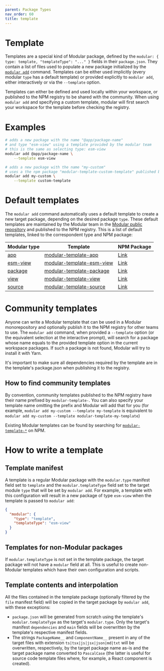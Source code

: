 ```yaml
---
parent: Package Types
nav_order: 60
title: template
---
```


# Template

Templates are a special kind of Modular package, defined by the
`modular: { type: template, "templateType": "..." }` fields in their
`package.json`. They contain a list of files used to populate a new package
initialized by the [`modular add`](../commands/add.md) command. Templates can be
either used implicitly (every modular `type` has a default template) or provided
explicitly to `modular add`, either interactively or via the `--template`
option.

Templates can either be defined and used locally within your workspace, or
published to the NPM registry to be shared with the community. When using
`modular add` and specifying a custom template, modular will first search your
workspace for the template before checking the registry.

# Examples

```bash
# adds a new package with the name "@app/package-name"
# and type "esm-view" using a template provided by the modular team
# this is the same as selecting type: esm-view
modular add @app/package-name \
    --template esm-view
```

```bash
# adds a new package with the name "my-custom"
# uses a the npm package "modular-template-custom-template" published by the community
modular add my-custom \
    --template custom-template
```

# Default templates

The `modular add` command automatically uses a default template to create a new
target package, depending on the desired package `type`. These default templates
are maintained by the Modular team in the
[Modular public repository](https://github.com/jpmorganchase/modular) and
published to the NPM registry. This is a list of default templates, linked to
the correspondent type and NPM package:

| Modular type              | Template                                                                                                           | NPM Package                                                     |
| ------------------------- | ------------------------------------------------------------------------------------------------------------------ | --------------------------------------------------------------- |
| [app](./app.md)           | [modular-template-app](https://github.com/jpmorganchase/modular/tree/main/packages/modular-template-app)           | [Link](https://www.npmjs.com/package/modular-template-app)      |
| [esm-view](./esm-view.md) | [modular-template-esm-view](https://github.com/jpmorganchase/modular/tree/main/packages/modular-template-esm-view) | [Link](https://www.npmjs.com/package/modular-template-esm-view) |
| [package](./package.md)   | [modular-template-package](https://github.com/jpmorganchase/modular/tree/main/packages/modular-template-package)   | [Link](https://www.npmjs.com/package/modular-template-package)  |
| [view](./view.md)         | [modular-template-view](https://github.com/jpmorganchase/modular/tree/main/packages/modular-template-view)         | [Link](https://www.npmjs.com/package/modular-template-view)     |
| [source](./source.md)     | [modular-template-source](https://github.com/jpmorganchase/modular/tree/main/packages/modular-template-source)     | [Link](https://www.npmjs.com/package/modular-template-source)   |

# Community templates

Anyone can write a Modular template that can be used in a Modular monorepository
and optionally publish it to the NPM registry for other teams to use. The
`modular add` command, when provided a `--template` option (or the equivalent
selection at the interactive prompt), will search for a package whose name
equals to the provided template option in the current workspace packages. If
such a package is not found, Modular will try to install it with Yarn.

It's important to make sure all dependencies required by the template are in the
template's package.json when publishing it to the registry.

## How to find community templates

By convention, community templates published to the NPM registry have their name
prefixed by `modular-template-`. You can also specify your template name
omitting the prefix and Modular will add that for you (for example,
`modular add my-custom --template my-template` is equivalent to
`modular add my-custom --template modular-template-my-template`)

Existing Modular templates can be found by searching for
[`modular-template-*`](https://www.npmjs.com/search?q=modular-template-*) on
NPM.

# How to write a template

## Template manifest

A template is a regular Modular package with the `modular.type` manifest field
set to `template` and the `modular.templateType` field set to the target module
`type` that will be set by `modular add`. For example, a template with this
configuration will result in a new package of type `esm-view` when the template
is passed to `modular add`:

```json
{
  "modular": {
    "type": "template",
    "templateType": "esm-view"
  }
}
```

## Templates for non-Modular packages

If `modular.templateType` is not set in the template package, the target package
will not have a `modular` field at all. This is useful to create non-Modular
templates which have their own configuration and scripts.

## Template contents and interpolation

All the files contained in the template package (optionally filtered by the
`file` manifest field) will be copied in the target package by `modular add`,
with these exceptions:

- `package.json` will be generated from scratch using the template's
  `modular.templateType` as the target's `modular.type`. Only the target's
  manifest `dependencies` and `main` fields will be overwritten by the
  template's respective manifest fields.
- The strings `PackageName__` and `ComponentName__` present in any of the target
  files with extension `ts|tsx|js|jsx|json|md|txt` will be overwritten,
  respectively, by the target package name as-is and the target package name
  converted to `PascalCase` (the latter is useful for source code template files
  where, for example, a React component is created).
